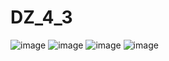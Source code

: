 # DZ_4_3
![image](https://user-images.githubusercontent.com/58872563/76677426-4741a280-65f8-11ea-9fe4-c716e7b1799e.png)
![image](https://user-images.githubusercontent.com/58872563/76677443-6c361580-65f8-11ea-90f1-95e7af9d507f.png)
![image](https://user-images.githubusercontent.com/58872563/76677533-9e944280-65f9-11ea-8dfc-a4f0c7cd7e6d.png)
![image](https://user-images.githubusercontent.com/58872563/76677547-bf5c9800-65f9-11ea-8af9-93d7d5b66bc7.png)
